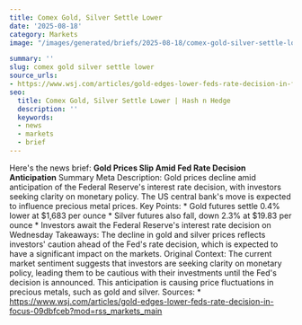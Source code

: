 ```yaml
---
title: Comex Gold, Silver Settle Lower
date: '2025-08-18'
category: Markets
image: "/images/generated/briefs/2025-08-18/comex-gold-silver-settle-lower.svg"

summary: ''
slug: comex gold silver settle lower
source_urls:
- https://www.wsj.com/articles/gold-edges-lower-feds-rate-decision-in-focus-09dbfceb?mod=rss_markets_main
seo:
  title: Comex Gold, Silver Settle Lower | Hash n Hedge
  description: ''
  keywords:
  - news
  - markets
  - brief
---
```


Here's the news brief:  **Gold Prices Slip Amid Fed Rate Decision Anticipation**  Summary Meta Description: Gold prices decline amid anticipation of the Federal Reserve's interest rate decision, with investors seeking clarity on monetary policy. The US central bank's move is expected to influence precious metal prices.  Key Points:  * Gold futures settle 0.4% lower at $1,683 per ounce * Silver futures also fall, down 2.3% at $19.83 per ounce * Investors await the Federal Reserve's interest rate decision on Wednesday  Takeaways: The decline in gold and silver prices reflects investors' caution ahead of the Fed's rate decision, which is expected to have a significant impact on the markets.  Original Context: The current market sentiment suggests that investors are seeking clarity on monetary policy, leading them to be cautious with their investments until the Fed's decision is announced. This anticipation is causing price fluctuations in precious metals, such as gold and silver.  Sources: * https://www.wsj.com/articles/gold-edges-lower-feds-rate-decision-in-focus-09dbfceb?mod=rss_markets_main 
